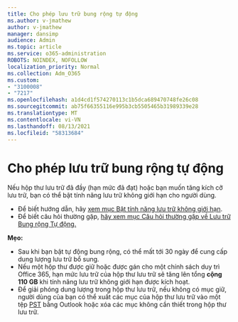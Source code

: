 ```yaml
---
title: Cho phép lưu trữ bung rộng tự động
ms.author: v-jmathew
author: v-jmathew
manager: dansimp
audience: Admin
ms.topic: article
ms.service: o365-administration
ROBOTS: NOINDEX, NOFOLLOW
localization_priority: Normal
ms.collection: Adm_O365
ms.custom:
- "3100008"
- "7217"
ms.openlocfilehash: a1d4cd1f574270113c1b5dca689470748fe26c08
ms.sourcegitcommit: ab75f66355116e995b3cb5505465b31989339e28
ms.translationtype: MT
ms.contentlocale: vi-VN
ms.lasthandoff: 08/13/2021
ms.locfileid: "58313684"
---
```

# <a name="enable-auto-expanding-archiving"></a>Cho phép lưu trữ bung rộng tự động

Nếu hộp thư lưu trữ đã đầy (hạn mức đã đạt) hoặc bạn muốn tăng kích cỡ lưu trữ, bạn có thể bật tính năng lưu trữ không giới hạn cho người dùng.

- Để biết hướng dẫn, hãy [xem mục Bật tính năng lưu trữ không giới hạn](https://docs.microsoft.com/office365/securitycompliance/enable-unlimited-archiving).
- Để biết câu hỏi thường gặp, [hãy xem mục Câu hỏi thường gặp về Lưu trữ Bung rộng Tự động.](https://blogs.technet.microsoft.com/exchange/2018/04/09/office-365-auto-expanding-archives-faq/)

**Mẹo:**

- Sau khi bạn bật tự động bung rộng, có thể mất tới 30 ngày để cung cấp dung lượng lưu trữ bổ sung.
- Nếu một hộp thư được giữ hoặc được gán cho một chính sách duy trì Office 365, hạn mức lưu trữ của hộp thư lưu trữ sẽ tăng lên tổng **cộng 110 GB** khi tính năng lưu trữ không giới hạn được kích hoạt.
- Để giải phóng dung lượng trong hộp thư lưu trữ, nếu không có mục giữ, người dùng của bạn có thể xuất các mục của hộp thư lưu trữ vào một tệp [PST](https://support.office.com/article/Export-or-backup-email-contacts-and-calendar-to-an-Outlook-pst-file-14252b52-3075-4e9b-be4e-ff9ef1068f91) bằng Outlook hoặc xóa các mục không cần thiết trong hộp thư lưu trữ.
